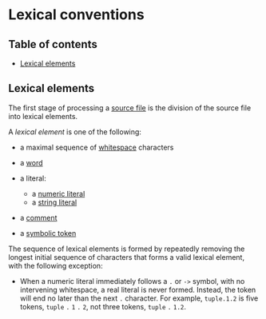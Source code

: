 # Lexical conventions

<!--
Part of the Carbon Language project, under the Apache License v2.0 with LLVM
Exceptions. See /LICENSE for license information.
SPDX-License-Identifier: Apache-2.0 WITH LLVM-exception
-->

<!-- toc -->

## Table of contents

-   [Lexical elements](#lexical-elements)

<!-- tocstop -->

## Lexical elements

The first stage of processing a
[source file](/docs/design/code_and_name_organization/source_files.md) is the
division of the source file into lexical elements.

A _lexical element_ is one of the following:

-   a maximal sequence of [whitespace](whitespace.md) characters
-   a [word](words.md)
-   a literal:

    -   a [numeric literal](numeric_literals.md)
    -   a [string literal](string_literals.md)

-   a [comment](comments.md)
-   a [symbolic token](symbolic_tokens.md)

The sequence of lexical elements is formed by repeatedly removing the longest
initial sequence of characters that forms a valid lexical element, with the
following exception:

-   When a numeric literal immediately follows a `.` or `->` symbol, with no
    intervening whitespace, a real literal is never formed. Instead, the token
    will end no later than the next `.` character. For example, `tuple.1.2` is
    five tokens, `tuple` `.` `1` `.` `2`, not three tokens, `tuple` `.` `1.2`.
